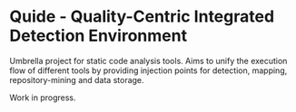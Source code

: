 # Quide - Quality-Centric Integrated Detection Environment

Umbrella project for static code analysis tools. Aims to unify the execution flow of different
tools by providing injection points for detection, mapping, repository-mining and data storage.

Work in progress.